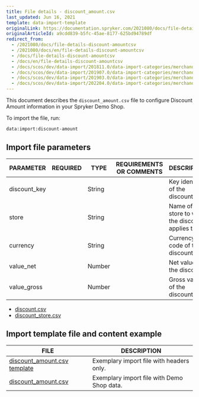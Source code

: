 ```yaml
---
title: File details - discount_amount.csv
last_updated: Jun 16, 2021
template: data-import-template
originalLink: https://documentation.spryker.com/2021080/docs/file-details-discount-amountcsv
originalArticleId: a9cdd839-b5fc-45ae-8177-625bd94789df
redirect_from:
  - /2021080/docs/file-details-discount-amountcsv
  - /2021080/docs/en/file-details-discount-amountcsv
  - /docs/file-details-discount-amountcsv
  - /docs/en/file-details-discount-amountcsv
  - /docs/scos/dev/data-import/201811.0/data-import-categories/merchandising-setup/discounts/file-details-discount-amount.csv.html
  - /docs/scos/dev/data-import/201907.0/data-import-categories/merchandising-setup/discounts/file-details-discount-amount.csv.html
  - /docs/scos/dev/data-import/201903.0/data-import-categories/merchandising-setup/discounts/file-details-discount-amount.csv.html
  - /docs/scos/dev/data-import/202204.0/data-import-categories/merchandising-setup/discounts/file-details-discount-amount.csv.html  
---
```


This document describes the `discount_amount.csv` file to configure Discount Amount information in your Spryker Demo Shop.

To import the file, run:

```bash
data:import:discount-amount
```

## Import file parameters



| PARAMETER | REQUIRED | TYPE | REQUIREMENTS OR COMMENTS | DESCRIPTION |
| --- | --- | --- | --- | --- |
| discount_key |  | String |  | Key identifier of the discount. |
| store |  | String |  | Name of the store to which the discount applies to. |
| currency |  | String |  | Currency ISO code of the discount. |
| value_net |  | Number |  | Net value of the discount. |
| value_gross |  | Number |  | Gross value of the discount. |





* [discount.csv](/docs/pbc/all/discount-management/{{site.version}}import-and-export-data/file-details-discount.csv.html)
* [discount_store.csv](/docs/pbc/all/discount-management/{{site.version}}import-and-export-data/file-details-discount-store.csv.html)

## Import template file and content example



| FILE | DESCRIPTION |
| --- | --- |
| [discount_amount.csv template](https://spryker.s3.eu-central-1.amazonaws.com/docs/Developer+Guide/Back-End/Data+Manipulation/Data+Ingestion/Data+Import/Data+Import+Categories/Merchandising+Setup/Discounts/Template+discount_amount.csv) | Exemplary import file with headers only. |
| [discount_amount.csv](https://spryker.s3.eu-central-1.amazonaws.com/docs/Developer+Guide/Back-End/Data+Manipulation/Data+Ingestion/Data+Import/Data+Import+Categories/Merchandising+Setup/Discounts/discount_amount.csv) | Exemplary import file with Demo Shop data. |
